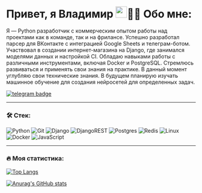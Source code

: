 <div>
  <img src="https://komarev.com/ghpvc/?username=rebiwer&style=flat-square&color=blue" alt=""/>
  <h1>
    Привет, я Владимир
    <img src="https://media.giphy.com/media/hvRJCLFzcasrR4ia7z/giphy.gif" width="30px
  </h1>
</div>

---

### :man_technologist: Обо мне:
Я — Python разработчик с коммерческим опытом работы над проектами как в команде, так и на фрилансе.
Успешно разработал парсер для ВКонтакте с интеграцией Google Sheets и телеграм-ботом. Участвовал в создании интернет-магазина на Django, где занимался моделями данных и настройкой CI.
Обладаю навыками работы с различными инструментами, включая Docker и PostgreSQL. Стремлюсь развиваться и применять свои знания на практике.
В данный момент углубляю свои технические знания. В будущем планирую изучать машинное обучение для создания нейросетей для определенных задач.

<a href="https://t.me/ReBiwer">
  <img src="https://img.shields.io/badge/telegram-blue?logo=telegram&logoColor=white" alt="telegram badge"/>
</a>

---

### :hammer_and_wrench: Стек:
![Python](https://img.shields.io/badge/python-3670A0?style=for-the-badge&logo=python&logoColor=ffdd54)
![Git](https://img.shields.io/badge/git-%23F05033.svg?style=for-the-badge&logo=git&logoColor=white)
![Django](https://img.shields.io/badge/django-%23092E20.svg?style=for-the-badge&logo=django&logoColor=white)
![DjangoREST](https://img.shields.io/badge/DJANGO-REST-ff1709?style=for-the-badge&logo=django&logoColor=white&color=ff1709&labelColor=gray)
![Postgres](https://img.shields.io/badge/postgres-%23316192.svg?style=for-the-badge&logo=postgresql&logoColor=white)
![Redis](https://img.shields.io/badge/redis-%23DD0031.svg?style=for-the-badge&logo=redis&logoColor=white)
![Linux](https://img.shields.io/badge/Linux-FCC624?style=for-the-badge&logo=linux&logoColor=black)
![Docker](https://img.shields.io/badge/Docker-316192?style=for-the-badge&logo=docker&logoColor=white)
![JavaScript](https://img.shields.io/badge/JavaScript-F7DF1E?style=for-the-badge&logo=javascript&logoColor=black)

---

### :fire: Моя статистика:
[![Top Langs](https://github-readme-stats.vercel.app/api/top-langs/?username=ReBiwer&hide=html&layout=compact)](https://github.com/anuraghazra/github-readme-stats)

[![Anurag's GitHub stats](https://github-readme-stats.vercel.app/api?username=ReBiwer&show_icons=true)](https://github.com/anuraghazra/github-readme-stats)
